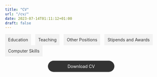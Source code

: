 ```yaml
---
title: "CV"
url: "/cv/"
date: 2023-07-14T01:11:12+01:00
draft: false
---
```


<script src="https://code.jquery.com/jquery-3.6.0.min.js"></script>
<script>
$(document).ready(function() {
  $(".tab_content").hide();
  $(".tabs li:first").addClass("active").show();
  $(".tab_content:first").show();

  $(".tabs li").click(function() {
    $(".tabs li").removeClass("active");
    $(this).addClass("active");
    $(".tab_content").hide();

    var activeTab = $(this).find("a").attr("href");
    $(activeTab).fadeIn();
    return false;
  });
});
</script>

<style>
.tabs {
  list-style-type: none;
  margin: 0;
  padding: 0;
}

.tabs li {
  display: inline-block;
  margin-right: 10px;
}

.tabs li a {
  display: block;
  padding: 10px;
  background-color: #f2f2f2;
  color: #333;
  text-decoration: none;
}

.tabs li a:hover {
  background-color: #ccc;
}

.tab_content {
  display: none;
  padding: 20px;
  background-color: #f2f2f2;
}
</style>

<ul class="tabs">
  <li class="active"><a href="#education">Education</a></li>
  <li><a href="#teaching">Teaching</a></li>
  <li><a href="#other_positions">Other Positions</a></li>
  <li><a href="#stipends_awards">Stipends and Awards</a></li>
  <li><a href="#computer_skills">Computer Skills</a></li>
</ul>

<div class="tab_container">
  <div id="education" class="tab_content">
    <div class="education-item">
      <div class="education-header">
        <img src="https://upload.wikimedia.org/wikipedia/commons/thumb/4/47/RS9327_LBS_Standard_Logo_RGB_AW-hpr.jpg/1920px-RS9327_LBS_Standard_Logo_RGB_AW-hpr.jpg" alt="London Business School Logo" width="100px">
        <div>
          <h3>London Business School</h3>
          <p>PhD in Economics</p>
          <p>2022 ‑ Current</p>
        </div>
      </div>
      <p>2nd year PhD student in the Economics department</p>
      <p>Supervisor: Paolo Surico</p>
      <p>Research interests: Inequality, Heterogeneity in Macroeconomics, Financial Macroeconomics, Climate Policy</p>
    </div>
    <!-- Repeat for other education items -->
</div>
</div>

<style>
.education-item {
  margin-bottom: 20px;
  padding: 20px;
  border: 1px solid #ccc;
  border-radius: 5px;
  font-family: "Arial", sans-serif;
}

.education-header {
  display: flex;
  align-items: center;
}

.education-header img {
  margin-right: 20px;
}

.education-item h3 {
  font-size: 18px;
  font-weight: bold;
  margin-top: 0;
  margin-bottom: 0;
}

.education-item p {
  margin-bottom: 5px;
}
</style>


<div id="teaching" class="tab_content">
    ## London Business School - Teaching assistant for P233 Macroeconomics II (PhD)
    
    - Advanced course in macroeconomics for PhD students, instructed by Paolo Surico
</div>

<div id="other_positions" class="tab_content">
    ## PA Consulting London - Economist (2021 ‑ 2022)

    ## London Business School - Research Assistant to Hélène Rey and Vania Stavrakeva (2020 ‑ 2021)

    ## Volunteering - Various: 

    - Career Ready, Mentor
    - Citizens Advice Basingstoke, Gateway Assessor
    - Action Tutoring, Maths Tutor
</div>

<div id="stipends_awards" class="tab_content">
    ## London Business School - PhD stipend (2022 - 2027)
</div>

<div id="computer_skills" class="tab_content">
    Programming: MATLAB, Python, R, Stata
    Miscellaneous: LATEX, Microsoft Office, Git., Bloomberg, Refinitiv Eikon
</div>

<style>
.download-button {
  display: block;
  width: 200px;
  margin: 0 auto;
  text-align: center;
  padding: 10px;
  border-radius: 20px;
  background-color: #333;
  color: #fff;
  text-decoration: none;
}

.download-button:hover {
  background-color: #555;
}
</style>

<a href="https://github.com/willhotten/CV/blob/677e6679bf4f5ad77df92865b7c68071880a36d9/CV%20Will%20Hotten.pdf" class="download-button">Download CV</a>